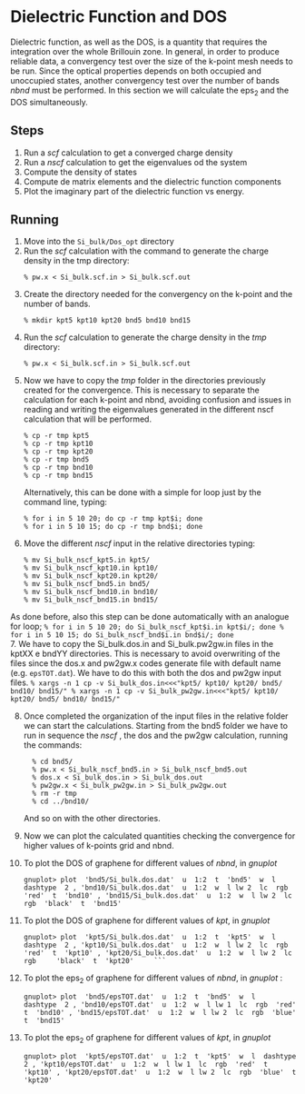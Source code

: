 # Dielectric Function and DOS

Dielectric function, as well as the DOS, is a quantity that requires the integration over the whole Brillouin zone. In general, in order to produce reliable data, a convergency test over the size of the k-point mesh needs to be run. Since the optical properties depends on both occupied and unoccupied states, another convergency test over the number of bands *nbnd* must be performed. In this section we will calculate the eps<sub>2</sub> and the DOS simultaneously.

## Steps

 1. Run a *scf* calculation to get a converged charge density
 2. Run a *nscf* calculation to get the eigenvalues od the system
 3. Compute the density of states
 4. Compute de matrix elements and the dielectric function  components 
 5. Plot the imaginary part of the dielectric function vs energy.

## Running

 1. Move into the `Si_bulk/Dos_opt` directory
 2. Run the *scf* calculation with the command to generate the charge density in the tmp directory:
    ```
    % pw.x < Si_bulk.scf.in > Si_bulk.scf.out
    ```
 3. Create the directory needed for the convergency on the k-point and the number of bands.
    ```
    % mkdir kpt5 kpt10 kpt20 bnd5 bnd10 bnd15
    ``` 
 4. Run the *scf* calculation to generate the charge density in the *tmp* directory:
    ```
    % pw.x < Si_bulk.scf.in > Si_bulk.scf.out
    ```  
 5. Now we have to copy the *tmp* folder in the directories previously created for the convergence. This is necessary to separate the calculation for each k-point and nbnd, avoiding confusion and issues in reading and writing the eigenvalues generated in the different nscf calculation that will be performed.
    ```
    % cp -r tmp kpt5
    % cp -r tmp kpt10
    % cp -r tmp kpt20
    % cp -r tmp bnd5
    % cp -r tmp bnd10
    % cp -r tmp bnd15
    ``` 
    Alternatively, this can be done with a simple for loop just by the command line, typing:
    ```
    % for i in 5 10 20; do cp -r tmp kpt$i; done
    % for i in 5 10 15; do cp -r tmp bnd$i; done
    ```      
 6. Move the different *nscf* input in the relative directories typing:
    ```
    % mv Si_bulk_nscf_kpt5.in kpt5/
    % mv Si_bulk_nscf_kpt10.in kpt10/
    % mv Si_bulk_nscf_kpt20.in kpt20/
    % mv Si_bulk_nscf_bnd5.in bnd5/
    % mv Si_bulk_nscf_bnd10.in bnd10/
    % mv Si_bulk_nscf_bnd15.in bnd15/
    ```
As done before, also this step can be done automatically with an analogue for loop;
    ```
    % for i in 5 10 20; do Si_bulk_nscf_kpt$i.in kpt$i/; done
    % for i in 5 10 15; do Si_bulk_nscf_bnd$i.in bnd$i/; done
    ```  
 7. We have to copy the Si_bulk.dos.in and Si_bulk.pw2gw.in files in the kptXX e bndYY directories. This is necessary to avoid overwriting of the files since the dos.x and pw2gw.x codes generate file with default name (e.g. `epsTOT.dat`). We have to do this with both the dos and pw2gw input files.
    ```
    % xargs -n 1 cp -v Si_bulk_dos.in<<<"kpt5/ kpt10/ kpt20/ bnd5/ bnd10/ bnd15/"
    % xargs -n 1 cp -v Si_bulk_pw2gw.in<<<"kpt5/ kpt10/ kpt20/ bnd5/ bnd10/ bnd15/"
    ```
 
 8. Once completed the organization of the input files in the relative folder we can start the calculations. Starting from the bnd5 folder we have to run in sequence the *nscf* , the dos and the pw2gw calculation, running the commands:
    ```
      % cd bnd5/
      % pw.x < Si_bulk_nscf_bnd5.in > Si_bulk_nscf_bnd5.out
      % dos.x < Si_bulk_dos.in > Si_bulk_dos.out
      % pw2gw.x < Si_bulk_pw2gw.in > Si_bulk_pw2gw.out
      % rm -r tmp
      % cd ../bnd10/
    ```
    And so on with the other directories.
 9. Now we can plot the calculated quantities checking the convergence for higher values of k-points grid and nbnd.
 10. To plot the DOS of graphene for different values of *nbnd*,  in *gnuplot* 
     ```
     gnuplot> plot  'bnd5/Si_bulk.dos.dat'  u  1:2  t  'bnd5'  w  l  dashtype  2 , 'bnd10/Si_bulk.dos.dat'  u  1:2  w  l lw 2  lc  rgb  'red'  t  'bnd10' , 'bnd15/Si_bulk.dos.dat'  u  1:2  w  l lw 2  lc  rgb  'black'  t  'bnd15'
     ```
  
 11. To plot the DOS of graphene for different values of *kpt*,  in *gnuplot* 

     ```    
     gnuplot> plot  'kpt5/Si_bulk.dos.dat'  u  1:2  t  'kpt5'  w  l  dashtype  2 , 'kpt10/Si_bulk.dos.dat'  u  1:2  w  l lw 2  lc  rgb  'red'  t  'kpt10' , 'kpt20/Si_bulk.dos.dat'  u  1:2  w  l lw 2  lc  rgb     'black'  t  'kpt20'     ```
 12.  To plot the  eps<sub>2</sub> of graphene for different values of *nbnd*,  in *gnuplot* :
         ```   
        gnuplot> plot  'bnd5/epsTOT.dat'  u  1:2  t  'bnd5'  w  l    dashtype  2 , 'bnd10/epsTOT.dat'  u  1:2  w  l lw 1  lc  rgb  'red'  t  'bnd10' , 'bnd15/epsTOT.dat'  u  1:2  w  l lw 2  lc  rgb  'blue'  t  'bnd15'
       ```  

 13. To plot the  eps<sub>2</sub> of graphene for different values of *kpt*,  in *gnuplot*
     ```   
     gnuplot> plot  'kpt5/epsTOT.dat'  u  1:2  t  'kpt5'  w  l  dashtype  2 , 'kpt10/epsTOT.dat'  u  1:2  w  l lw 1  lc  rgb  'red'  t  'kpt10' , 'kpt20/epsTOT.dat'  u  1:2  w  l lw 2  lc  rgb  'blue'  t  'kpt20' 
      ```  
